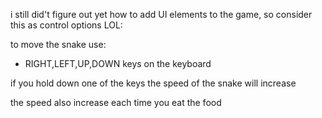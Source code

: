 i still did't figure out yet how to add UI elements to the game, so consider this as control options LOL:

to move the snake use:
 - RIGHT,LEFT,UP,DOWN keys on the keyboard
 
 if you hold down one of the keys the speed of the snake will increase
 
 the speed also increase each time you eat the food
 
